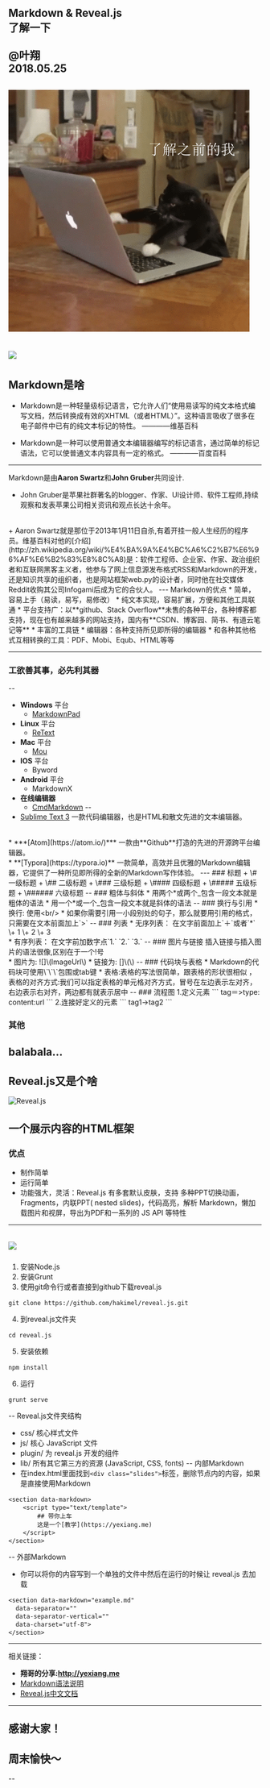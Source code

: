 
Markdown & Reveal.js   
了解一下
<br />   
@叶翔  
2018.05.25
--
![](res/fun1.gif)
--
![](res/fun2.gif)
---
Markdown是啥
--
* Markdown是一种轻量级标记语言，它允许人们“使用易读写的纯文本格式编写文档，然后转换成有效的XHTML（或者HTML）”。这种语言吸收了很多在电子邮件中已有的纯文本标记的特性。  ————维基百科

* Markdown是一种可以使用普通文本编辑器编写的标记语言，通过简单的标记语法，它可以使普通文本内容具有一定的格式。  ————百度百科

---
Markdown是由**Aaron Swartz**和**John Gruber**共同设计.  
+ John Gruber是苹果社群著名的blogger、作家、UI设计师、软件工程师,持续观察和发表苹果公司相关资讯和观点长达十余年。  
<br />
+ Aaron Swartz就是那位于2013年1月11日自杀,有着开挂一般人生经历的程序员。维基百科对他的[介绍](http://zh.wikipedia.org/wiki/%E4%BA%9A%E4%BC%A6%C2%B7%E6%96%AF%E6%B2%83%E8%8C%A8)是：软件工程师、企业家、作家、政治组织者和互联网黑客主义者，他参与了网上信息源发布格式RSS和Markdown的开发，还是知识共享的组织者，也是网站框架web.py的设计者，同时他在社交媒体Reddit收购其公司Infogami后成为它的合伙人。
---
Markdown的优点
* 简单，容易上手（易读，易写，易修改）
* 纯文本实现，容易扩展，方便和其他工具联通
* 平台支持广：以**github、Stack Overflow**未售的各种平台，各种博客都支持，现在也有越来越多的网站支持，国内有**CSDN、博客园、简书、有道云笔记等**
* 丰富的工具链
    * 编辑器：各种支持所见即所得的编辑器
    * 和各种其他格式互相转换的工具：PDF、Mobi、Equb、HTML等等

---
### 工欲善其事，必先利其**器**
--
* **Windows** 平台
    * [MarkdownPad](http://markdownpad.com/)
* **Linux** 平台
    * [ReText](http://sourceforge.net/p/retext/home/ReText/)
* **Mac** 平台
    * [Mou](http://mouapp.com/)
* **IOS** 平台
    * Byword
* **Android** 平台
    * MarkdownX
* **在线编辑器**
    * [CmdMarkdown](https://www.zybuluo.com/mdeditor)
--
* [Sublime Text 3](http://www.sublimetext.com/3)
一款代码编辑器，也是HTML和散文先进的文本编辑器。
<br/>
* ***[Atom](https://atom.io/)***
一款由**Github**打造的先进的开源跨平台编辑器。
<br/>
* **[Typora](https://typora.io)**
一款简单，高效并且优雅的Markdown编辑器，它提供了一种所见即所得的全新的Markdown写作体验。
---
### 标题  
+ \# 一级标题  
+ \## 二级标题  
+ \### 三级标题  
+ \#### 四级标题  
+ \##### 五级标题  
+ \###### 六级标题
--
### 粗体与斜体
* 用两个*或两个_包含一段文本就是粗体的语法  
* 用一个*或一个_包含一段文本就是斜体的语法
--
### 换行与引用
* 换行: 使用&lt;br/&gt;
* 如果你需要引用一小段别处的句子，那么就要用引用的格式，只需要在文本前面加上`>`
--
### 列表
* 无序列表：  
在文字前面加上`＋`或者`*`  
\+ 1  
\+ 2  
\+ 3
<br />
* 有序列表：  
在文字前加数字点`1.` `2.` `3.`
--
### 图片与链接
插入链接与插入图片的语法很像,区别在于一个!号   <br />
* 图片为: ![]\(ImageUrl\)  
* 链接为: []\(\)
--
### 代码块与表格
* Markdown的代码块可使用\`\`\`包围或tab键
* 表格:表格的写法很简单，跟表格的形状很相似 ，表格的对齐方式:我们可以指定表格的单元格对齐方式，冒号在左边表示左对齐，右边表示右对齐，两边都有就表示居中
--
### 流程图   
1.定义元素
```
tag＝>type: content:url
```
2.连接好定义的元素
```
tag1->tag2
```

### 其他
balabala...
---
Reveal.js又是个啥
--
![Reveal.js](https://upload-images.jianshu.io/upload_images/16777-450adc0c3346b29d.png?imageMogr2/auto-orient/strip%7CimageView2/2/w/700)  

一个展示内容的HTML框架
--
### 优点  
* 制作简单
* 运行简单
* 功能强大，灵活：Reveal.js 有多套默认皮肤，支持 多种PPT切换动画，Fragments，内联PPT( nested slides)，代码高亮，解析 Markdown，懒加载图片和视屏，导出为PDF和一系列的 JS API 等特性
---
![](https://cdn.sspai.com/2017/08/29/73673b91c30fda95a3e628d07d2bd17c.gif?imageMogr2/quality/95/thumbnail/!700x233r/gravity/Center/crop/700x233)
--
1. 安装Node.js
2. 安装Grunt  
3. 使用git命令行或者直接到github下载reveal.js
```
git clone https://github.com/hakimel/reveal.js.git
```
4. 到reveal.js文件夹
```
cd reveal.js
```
5. 安装依赖  
```
npm install
```
6. 运行
```
grunt serve
```
--
Reveal.js文件夹结构
* css/ 核心样式文件
* js/ 核心 JavaScript 文件
* plugin/ 为 reveal.js 开发的组件
* lib/ 所有其它第三方的资源 (JavaScript, CSS, fonts)
--
内部Markdown  
* 在index.html里面找到```<div class="slides">```标签，删除节点内的内容，如果是直接使用Markdown   
```
<section data-markdown>
    <script type="text/template">
        ## 带你上车
        这是一个[教学](https://yexiang.me)
    </script>
</section>
```  
--
外部Markdown  
* 你可以将你的内容写到一个单独的文件中然后在运行的时候让 reveal.js 去加载
```
<section data-markdown="example.md"
  data-separator=""
  data-separator-vertical=""
  data-charset="utf-8">
</section>
```
---
相关链接：
+ **翔哥的分享:http://yexiang.me**
+ [Markdown语法说明](http://wowubuntu.com/markdown/)
+ [Reveal.js中文文档](https://vxhly.github.io/2016/09/reveal-js-cn-document/)
---
## 感谢大家！
## 周末愉快～
--
